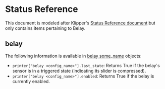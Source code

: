 # Status Reference

This document is modeled after Klipper's
[Status Reference document](https://www.klipper3d.org/Status_Reference.html)
but only contains items pertaining to Belay.

## belay

The following information is available in
[belay some_name](Config_Reference.md#belay) objects:
- `printer["belay <config_name>"].last_state`: Returns True if the belay's
  sensor is in a triggered state (indicating its slider is compressed).
- `printer["belay <config_name>"].enabled`: Returns True if the belay is
  currently enabled.
